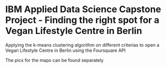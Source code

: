 # IBM Applied Data Science Capstone Project - Finding the right spot for a Vegan Lifestyle Centre in Berlin
Applying the k-means clustering algorithm on different criterias to open a Vegan Lifestyle Centre in Berlin using the Foursquare API

The pics for the maps can be found separately
